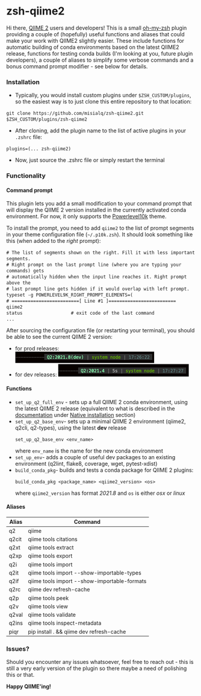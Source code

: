 # zsh-qiime2

Hi there, [QIIME 2](https://qiime2.org) users and developers! This is a small [oh-my-zsh](https://github.com/ohmyzsh/ohmyzsh)
plugin providing a couple of (hopefully) useful functions and aliases that could make your work with QIIME2 slightly easier. 
These include functions for automatic building of conda environments based on the latest QIIME2 release, functions for 
testing conda builds (I'm looking at you, future plugin developers), a couple of aliases to simplify some verbose 
commands and a bonus command prompt modifier - see below for details.

### Installation
   
* Typically, you would install custom plugins under `$ZSH_CUSTOM/plugins`, so the easiest way is to just clone this 
entire repository to that location:

```shell
git clone https://github.com/misialq/zsh-qiime2.git $ZSH_CUSTOM/plugins/zsh-qiime2
```

* After cloning, add the plugin name to the list of active plugins in your `.zshrc` file:

```shell
plugins=(... zsh-qiime2)
```

* Now, just source the .zshrc file or simply restart the terminal

### Functionality

#### Command prompt
  
This plugin lets you add a small modification to your command prompt that will display the QIIME 2 version
installed in the currently activated conda environment. For now, it only supports the [Powerlevel10k](https://github.com/romkatv/powerlevel10k) 
theme.

To install the prompt, you need to add `qiime2` to the list of prompt segments in your theme configuration file (`~/.p10k.zsh`).
It should look something like this (when added to the _right_ prompt):
```shell
# The list of segments shown on the right. Fill it with less important segments.
# Right prompt on the last prompt line (where you are typing your commands) gets
# automatically hidden when the input line reaches it. Right prompt above the
# last prompt line gets hidden if it would overlap with left prompt.
typeset -g POWERLEVEL9K_RIGHT_PROMPT_ELEMENTS=(
# =========================[ Line #1 ]=========================
qiime2
status                  # exit code of the last command
...
```

After sourcing the configuration file (or restarting your terminal), you should be able to see the current QIIME 2 version:
* for prod releases: ![prod prompt](img/prompt_prod.png)
* for dev releases: ![dev prompt](img/prompt_dev.png)

#### Functions

* `set_up_q2_full_env` - sets up a full QIIME 2 conda environment, using the latest QIIME 2 release (equivalent to 
  what is described in the [documentation](https://docs.qiime2.org) under [Native installation](https://docs.qiime2.org/2021.4/install/native/#install-qiime-2-within-a-conda-environment) 
  section)
* `set_up_q2_base_env`- sets up a minimal QIIME 2 environment (qiime2, q2cli, q2-types), using the latest **dev** release
    ```shell
    set_up_q2_base_env <env_name>
    ```
    where `env_name` is the name for the new conda environment
* `set_up_env`- adds a couple of useful dev packages to an existing environment (q2lint, flake8, coverage, wget, pytest-xdist)
* `build_conda_pkg`- builds and tests a conda package for QIIME 2 plugins:
    ```shell
    build_conda_pkg <package_name> <qiime2_version> <os>
    ```
    where `qiime2_version` has format _2021.8_ and `os` is either _osx_ or _linux_

#### Aliases

|Alias|Command|
|---|---|
| q2 | qiime |
| q2cit | qiime tools citations |
| q2xt | qiime tools extract |
| q2xp | qiime tools export |
| q2i | qiime tools import |
| q2it | qiime tools import --show-importable-types |
| q2if | qiime tools import --show-importable-formats |
| q2rc | qiime dev refresh-cache |
| q2p | qiime tools peek |
| q2v | qiime tools view |
| q2val | qiime tools validate |
| q2ins | qiime tools inspect-metadata |
| piqr | pip install . && qiime dev refresh-cache |

### Issues?

Should you encounter any issues whatsoever, feel free to reach out - this is still a very early version
of the plugin so there maybe a need of polishing this or that.

**Happy QIIME'ing!**
